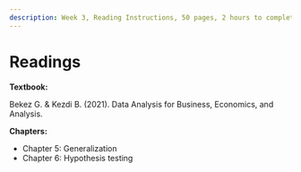 ```yaml
---
description: Week 3, Reading Instructions, 50 pages, 2 hours to complete
---
```


# Readings

**Textbook:**

Bekez G. & Kezdi B. (2021). Data Analysis for Business, Economics, and Analysis. &#x20;

**Chapters:**

* Chapter 5: Generalization
* Chapter 6: Hypothesis testing
